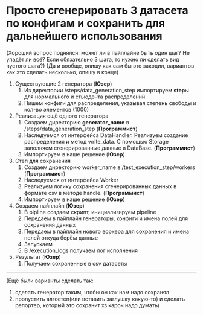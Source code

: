 # Просто сгенерировать 3 датасета по конфигам и сохранить для дальнейшего использования

(Хороший вопрос поднялся: может ли в пайплайне быть один шаг? Не упадёт ли всё? Если обязательно 3 шага, то нужно ли сделать вид пустого шага?)
(Да и вообще, опишу как сам бы это закодил, вариантов как это сделать несколько, опишу в конце)

1. Существующие 2 генератора (**Юзер**)
   1. Из директории /steps/data_generation_step импортируем **step**ы для нормального и стьюдента распределений
   2. Пишем конфиги для распределения, указывая степень свободы и кол-во элементов (1000)
2. Реализация ещё одного генератора
   1. Создаем директорию **generator_name** в /steps/data_generation_step (**Программист**)
   2. Наследуемся от интерфейса DataHandler. Реализуем создание распределения и метод write_data. С помощью Storage заполняем сгенерированные данные в DataBase. (**Программист**)
   3. Импортируем в наше решение (**Юзер**)
3. Степ для сохранения
   1. Создаем директорию worker_name в /test_execution_step/workers (**Программист**)
   2. Наследуемся от интерфейса Worker
   3. Реализуем логику сохранения сгенерированных данных в формате csv в методе handle. (**Программист**)
   4. Импортируем в наше решение (**Юзер**)
4. Создаем пайплайн (**Юзер**)
   1. В pipline создаем скрипт, инициализируем pipeline
   2. Передаем в пайплайн генераторы, конфиги и имена полей для сохранения данных
   3. Передаем в пайплайн нового воркера для сохранения и имена полей откуда берём данные
   4. Запускаем
   5. В /execution_logs получаем лог исполнения
5. Результат (**Юзер**)
   1. Получаем сохраненные в csv датасеты

---

(Ещё были варианты сделать так: 
1. сделать генератор таким, чтобы он как нам надо сохранял
2. пропустить алгостеп(или вставить заглушку какую-то) и сделать репортер, который это сохранит
хз кароч надо думать)
